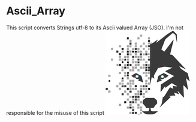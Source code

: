 # Ascii_Array
This script converts Strings utf-8 to its Ascii valued Array (JSO).
I'm not responsible for the misuse of this script
<img src="imgs/images (1).png" alt="JSO"/>
